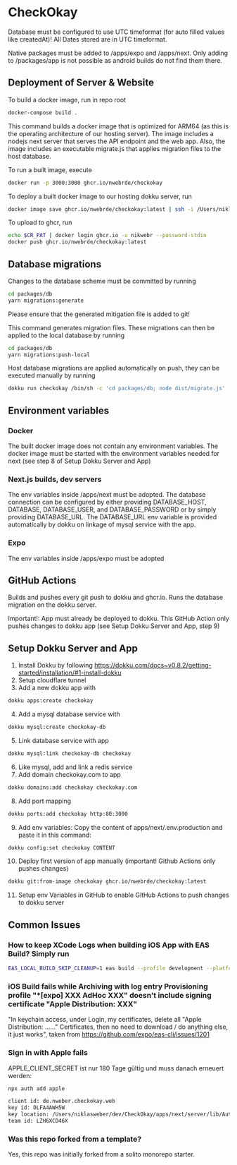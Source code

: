 # CheckOkay
Database must be configured to use UTC timeformat (for auto filled values like createdAt)!
All Dates stored are in UTC timeformat.

Native packages must be added to /apps/expo and /apps/next. Only adding to /packages/app is not possible as android builds do not find them there.

## Deployment of Server & Website
To build a docker image, run in repo root
```sh
docker-compose build .
```
This command builds a docker image that is optimized for ARM64 (as this is the operating architecture of our hosting server).
The image includes a nodejs next server that serves the API endpoint and the web app.
Also, the image includes an executable migrate.js that applies migration files to the host database.

To run a built image, execute
```sh
docker run -p 3000:3000 ghcr.io/nwebrde/checkokay
```

To deploy a built docker image to our hosting dokku server, run
```sh
docker image save ghcr.io/nwebrde/checkokay:latest | ssh -i /Users/niklasweber/.ssh/dokku.key ubuntu@dokku-ssh.nweber.de dokku git:load-image checkokay ghcr.io/nwebrde/checkokay:latest
```

To upload to ghcr, run
```sh
echo $CR_PAT | docker login ghcr.io -u nikwebr --password-stdin
docker push ghcr.io/nwebrde/checkokay:latest
```

## Database migrations
Changes to the database scheme must be committed by running 
```sh
cd packages/db
yarn migrations:generate
```
Please ensure that the generated mitigation file is added to git!

This command generates migration files. These migrations can then be applied to the local database by running
```sh
cd packages/db
yarn migrations:push-local
```
Host database migrations are applied automatically on push, they can be executed manually by running
```sh
dokku run checkokay /bin/sh -c 'cd packages/db; node dist/migrate.js'
```

## Environment variables
### Docker
The built docker image does not contain any environment variables. The docker image must be started with the environment variables needed for next (see step 8 of Setup Dokku Server and App)

### Next.js builds, dev servers
The env variables inside /apps/next must be adopted.
The database connection can be configured by either providing DATABASE_HOST, DATABASE, DATABASE_USER, and DATABASE_PASSWORD or by simply providing DATABASE_URL.
The DATABASE_URL env variable is provided automatically by dokku on linkage of mysql service with the app.

### Expo
The env variables inside /apps/expo must be adopted

## GitHub Actions
Builds and pushes every git push to dokku and ghcr.io.
Runs the database migration on the dokku server.

Important!: App must already be deployed to dokku. This GitHub Action only pushes changes to dokku app (see Setup Dokku Server and App, step 9)


## Setup Dokku Server and App
1. Install Dokku by following https://dokku.com/docs~v0.8.2/getting-started/installation/#1-install-dokku
2. Setup cloudflare tunnel
3. Add a new dokku app with
```sh
dokku apps:create checkokay
```
4. Add a mysql database service with
```sh
dokku mysql:create checkokay-db
```
5. Link database service with app
```sh
dokku mysql:link checkokay-db checkokay
```
6. Like mysql, add and link a redis service
7. Add domain checkokay.com to app
```sh
dokku domains:add checkokay checkokay.com
```
8. Add port mapping
```sh
dokku ports:add checkokay http:80:3000
```
9. Add env variables: Copy the content of apps/next/.env.production and paste it in this command:
```sh
dokku config:set checkokay CONTENT
```
10. Deploy first version of app manually (important! Github Actions only pushes changes)
```sh
dokku git:from-image checkokay ghcr.io/nwebrde/checkokay:latest
```
11. Setup env Variables in GitHub to enable GitHub Actions to push changes to dokku server

## Common Issues
### How to keep XCode Logs when building iOS App with EAS Build? Simply run
```sh
EAS_LOCAL_BUILD_SKIP_CLEANUP=1 eas build --profile development --platform ios --local
```
### iOS Build fails while Archiving with log entry Provisioning profile "*[expo] XXX AdHoc XXX" doesn't include signing certificate "Apple Distribution: XXX"
"In keychain access, under Login, my certificates, delete all "Apple Distribution: ......" Certificates, then no need to download / do anything else, it just works", taken from https://github.com/expo/eas-cli/issues/1201

### Sign in with Apple fails
APPLE_CLIENT_SECRET ist nur 180 Tage gültig und muss danach erneuert werden:
```sh
npx auth add apple

client id: de.nweber.checkokay.web
key id: DLFA4AWH5W
key location: /Users/niklasweber/dev/CheckOkay/apps/next/server/lib/AuthKey_DLFA4AWH5W.p8
team id: LZH6XCD46X
```

### Was this repo forked from a template?
Yes, this repo was initially forked from a solito monorepo starter.